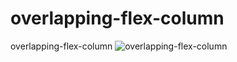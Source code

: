 # overlapping-flex-column
overlapping-flex-column
![overlapping-flex-column](https://github.com/ravinath93/overlapping-flex-column/assets/143611757/a584aa31-c128-498b-826f-35583be585b3)
